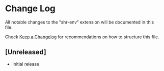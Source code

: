 # Change Log

All notable changes to the "shr-env" extension will be documented in this file.

Check [Keep a Changelog](http://keepachangelog.com/) for recommendations on how to structure this file.

## [Unreleased]

- Initial release